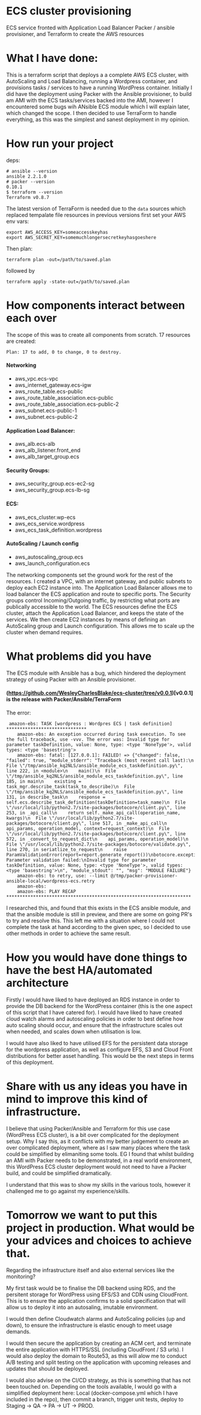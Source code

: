 # ECS cluster provisioning 
ECS service fronted with Application Load Balancer 
Packer / ansible provisioner, and Terraform to create the AWS resources

# What I have done:
This is a terraform script that deploys a a complete AWS ECS cluster, with AutoScaling and Load Balancing, running a Wordpress container, and provisions tasks / services to have a running WordPress container. Initially I did have the deployment using Packer with the Ansible provisioner, to build am AMI with the ECS tasks/services backed into the AMI, however I encountered some bugs wih ANsible ECS module which I will explain later, which changed the scope. I then decided to use TerraForm to handle everything, as this was the simplest and sanest deployment in my opinion. 

# How run your project
deps:

```
# ansible --version
ansible 2.2.1.0
# packer --version
0.10.1
$ terraform --version
Terraform v0.8.7
```

The latest version of TerraForm is needed due to the `data` sources which replaced tempalate file resources in previous versions
first set your AWS env vars:

```
export AWS_ACCESS_KEY=someaccesskeyhas
export AWS_SECRET_KEY=somemuchlongersecretkeyhasgoeshere
```

Then plan:

```
terraform plan -out=/path/to/saved.plan
```
followed by

```
terraform apply -state-out=/path/to/saved.plan
```

# How components interact between each over
The scope of this was to create all components from scratch. 17 resources are created:

`Plan: 17 to add, 0 to change, 0 to destroy.`

#### Networking
* aws_vpc.ecs-vpc
* aws_internet_gateway.ecs-igw
* aws_route_table.ecs-public
* aws_route_table_association.ecs-public
* aws_route_table_association.ecs-public-2
* aws_subnet.ecs-public-1
* aws_subnet.ecs-public-2

#### Application Load Balancer:
* aws_alb.ecs-alb
* aws_alb_listener.front_end
* aws_alb_target_group.ecs

#### Security Groups:
* aws_security_group.ecs-ec2-sg
* aws_security_group.ecs-lb-sg

#### ECS:
* aws_ecs_cluster.wp-ecs
* aws_ecs_service.wordpress
* aws_ecs_task_definition.wordpress

#### AutoScaling / Launch config
* aws_autoscaling_group.ecs
* aws_launch_configuration.ecs

The networking components set the ground work for the rest of the resources. I created a VPC, with an internet gateway, and public subnets to deploy each EC2  instance into. The Application Load Balancer allows me to load balancer the ECS application and route to specific ports. The Security groups control Incoming/Outgoing traffic, by restricting what ports are publically accessible to the world. The ECS resources define the ECS cluster, attach the Application Load Balancer, and keeps the state of the services. We then create EC2 instances by means of defining an AutoScaling group and Launch configuration. This allows me to scale up the cluster when demand requires.


# What problems did you have
The ECS module with Ansible has a bug, which hindered the deployment strategy of using Packer with an Ansible provisioner.

#### (https://github.com/WesleyCharlesBlake/ecs-cluster/tree/v0.0.1)[v0.0.1] is the release with Packer/Ansible/TerraForm

The error:
```
 amazon-ebs: TASK [wordpress : Wordpres ECS | task definition] ******************************
    amazon-ebs: An exception occurred during task execution. To see the full traceback, use -vvv. The error was: Invalid type for parameter taskDefinition, value: None, type: <type 'NoneType'>, valid types: <type 'basestring'>
    amazon-ebs: fatal: [127.0.0.1]: FAILED! => {"changed": false, "failed": true, "module_stderr": "Traceback (most recent call last):\n  File \"/tmp/ansible_kq2NLS/ansible_module_ecs_taskdefinition.py\", line 222, in <module>\n    main()\n  File \"/tmp/ansible_kq2NLS/ansible_module_ecs_taskdefinition.py\", line 185, in main\n    existing = task_mgr.describe_task(task_to_describe)\n  File \"/tmp/ansible_kq2NLS/ansible_module_ecs_taskdefinition.py\", line 131, in describe_task\n    response = self.ecs.describe_task_definition(taskDefinition=task_name)\n  File \"/usr/local/lib/python2.7/site-packages/botocore/client.py\", line 253, in _api_call\n    return self._make_api_call(operation_name, kwargs)\n  File \"/usr/local/lib/python2.7/site-packages/botocore/client.py\", line 517, in _make_api_call\n    api_params, operation_model, context=request_context)\n  File \"/usr/local/lib/python2.7/site-packages/botocore/client.py\", line 572, in _convert_to_request_dict\n    api_params, operation_model)\n  File \"/usr/local/lib/python2.7/site-packages/botocore/validate.py\", line 270, in seriatlize_to_request\n    raise ParamValidationError(report=report.generate_report())\nbotocore.exceptions.ParamValidationError: Parameter validation failed:\nInvalid type for parameter taskDefinition, value: None, type: <type 'NoneType'>, valid types: <type 'basestring'>\n", "module_stdout": "", "msg": "MODULE FAILURE"}
    amazon-ebs: to retry, use: --limit @/tmp/packer-provisioner-ansible-local/wordpress-ecs.retry
    amazon-ebs:
    amazon-ebs: PLAY RECAP *********************************************************************
```
I researched this, and found that this exists in the ECS ansible module, and that the ansible module is still in preview, and there are some on going PR's to try and resolve this. This left me with a situation where I could not complete the task at hand according to the given spec, so I decided to use other methods in order to achieve the same result.


# How you would have done things to have the best HA/automated architecture
Firstly I would have liked to have deployed an RDS instance in order to provide the DB backend for the WordPress container (this is the one aspect of this script that I have catered for). I would have liked to have created cloud watch alarms and autoscaling policies in order to best define how auto scaling should occur, and ensure that the infrastructure scales out when needed, and scales down when utilisation is low.

I would have also liked to have utilised EFS for the persistent data storage for the wordpress application, as well as configure EFS, S3 and Cloud Front distributions for better asset handling. This would be the next steps in terms of this deployment.

# Share with us any ideas you have in mind to improve this kind of infrastructure.
I believe that using Packer/Ansible and Terraform for this use case (WordPress ECS cluster), is a bit over complicated for the deployment setup. Why I say this, as it conflicts with my better judgement to create an over complicated deployment, where as I saw many places where the task could be simplified by elimaniting some tools. EG I found that whilst building an AMI with Packer needs to be demonstrated, in a real world environment, this WordPress ECS cluster deployment would not need to have a Packer build, and could be simplified dramatically.

I understand that this was to show my skills in the various tools, however it challenged me to go against my experience/skills.

# Tomorrow we want to put this project in production. What would be your advices and choices to achieve that.
Regarding the infrastructure itself and also external services like the monitoring?

My first task would be to finalise the DB backend using RDS, and the persitent storage for WordPress using EFS/S3 and CDN using CloudFront. This is to ensure the application confirms to a solid specification that will allow us to deploy it into an autosaling, imutable environment.

I would then define Cloudwatch alarms and AutoScaling policies (up and down), to ensure the infrastructure is elastic enough to meet usage demands.

I would then secure the application by creating an ACM cert, and terminate the entire application with HTTPS/SSL (including CloudFront / S3 urls). I would also deploy the domain to Route53, as this will alow me to conduct A/B testing and split testing on the application with upcoming releases and updates that should be deployed.

I would also advise on the CI/CD strategy, as this is something that has not been touched on. Depending on the tools available, I would go with a simplified deployment here: Local (docker-compose.yml which I have included in the repo), then commit a branch, trigger unit tests, deploy to Staging -> QA -> PA -> UT -> PROD.
